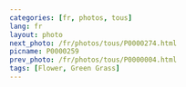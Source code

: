 ```yaml
---
categories: [fr, photos, tous]
lang: fr
layout: photo
next_photo: /fr/photos/tous/P0000274.html
picname: P0000259
prev_photo: /fr/photos/tous/P0000004.html
tags: [Flower, Green Grass]
---
```

